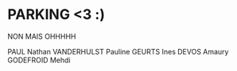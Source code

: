 # PARKING <3 :)
 NON MAIS OHHHHH


PAUL Nathan
VANDERHULST Pauline
GEURTS Ines
DEVOS Amaury
GODEFROID Mehdi
